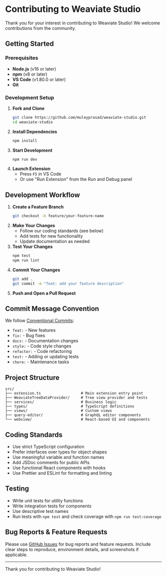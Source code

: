 # Contributing to Weaviate Studio

Thank you for your interest in contributing to Weaviate Studio! We welcome contributions from the community.

## Getting Started

### Prerequisites

- **Node.js** (v16 or later)
- **npm** (v8 or later)
- **VS Code** (v1.80.0 or later)
- **Git**

### Development Setup

1. **Fork and Clone**
   ```bash
   git clone https://github.com/muleyprasad/weaviate-studio.git
   cd weaviate-studio
   ```
2. **Install Dependencies**
   ```bash
   npm install
   ```
3. **Start Development**
   ```bash
   npm run dev
   ```
4. **Launch Extension**
   - Press `F5` in VS Code
   - Or use "Run Extension" from the Run and Debug panel

## Development Workflow

1. **Create a Feature Branch**
   ```bash
   git checkout -b feature/your-feature-name
   ```
2. **Make Your Changes**
   - Follow our coding standards (see below)
   - Add tests for new functionality
   - Update documentation as needed
3. **Test Your Changes**
   ```bash
   npm test
   npm run lint
   ```
4. **Commit Your Changes**
   ```bash
   git add .
   git commit -m "feat: add your feature description"
   ```
5. **Push and Open a Pull Request**

## Commit Message Convention

We follow [Conventional Commits](https://www.conventionalcommits.org/):
- `feat:` - New features
- `fix:` - Bug fixes
- `docs:` - Documentation changes
- `style:` - Code style changes
- `refactor:` - Code refactoring
- `test:` - Adding or updating tests
- `chore:` - Maintenance tasks

## Project Structure

```
src/
├── extension.ts                  # Main extension entry point
├── WeaviateTreeDataProvider/     # Tree view provider and tests
├── services/                     # Business logic
├── types/                        # TypeScript definitions
├── views/                        # Custom views
├── query-editor/                 # GraphQL editor components
└── webview/                      # React-based UI and components
```

## Coding Standards

- Use strict TypeScript configuration
- Prefer interfaces over types for object shapes
- Use meaningful variable and function names
- Add JSDoc comments for public APIs
- Use functional React components with hooks
- Use Prettier and ESLint for formatting and linting

## Testing

- Write unit tests for utility functions
- Write integration tests for components
- Use descriptive test names
- Run tests with `npm test` and check coverage with `npm run test:coverage`

## Bug Reports & Feature Requests

Please use [GitHub Issues](https://github.com/muleyprasad/weaviate-studio/issues) for bug reports and feature requests. Include clear steps to reproduce, environment details, and screenshots if applicable.

---

Thank you for contributing to Weaviate Studio!
